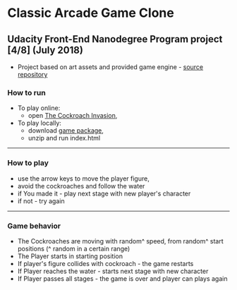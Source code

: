# Classic Arcade Game Clone

## Udacity Front-End Nanodegree Program project [4/8] (July 2018)

* Project based on art assets and provided game engine - [source repository](https://github.com/udacity/frontend-nanodegree-arcade-game)
### How to run
* To play online:
  * open [The Cockroach Invasion](https://tombisk.github.io/arcade-game-clone),
* To play locally:
  * download [game package](https://github.com/TomBisk/arcade-game-clone/archive/master.zip),
  * unzip and run index.html
---

### How to play
* use the arrow keys to move the player figure,
* avoid the cockroaches and follow the water
* if You made it - play next stage with new player's character
* if not - try again
---

### Game behavior

* The Cockroaches are moving with random^ speed, from random^ start positions (^ random in a certain range)
* The Player starts in starting position
* If player's figure collides with cockroach - the game restarts
* If Player reaches the water - starts next stage with new character
* If Player passes all stages - the game is over and player can plays again
